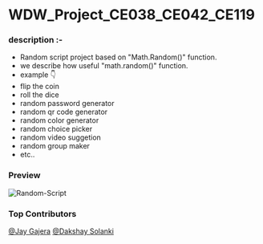 # WDW_Project_CE038_CE042_CE119

### description :-

- Random script project based on "Math.Random()" function.
- we describe how useful "math.random()" function.
- example 👇
- flip the coin
- roll the dice
- random password generator 
- random qr code generator
- random color generator
- random choice picker
- random video suggetion
- random group maker 
- etc..


### Preview
  
![Random-Script](https://github.com/jaygajera17/WDW_Project_CE038_CE042_CE119/blob/main/Image/readme.jpg)

### Top Contributors

[@Jay Gajera](https://github.com/jaygajera17)
[@Dakshay Solanki](https://github.com/DAKSHAY111)
